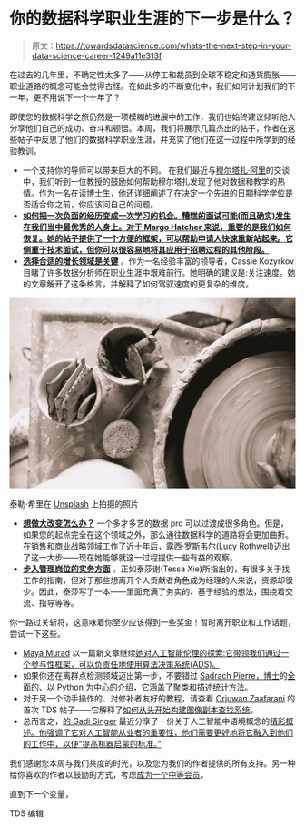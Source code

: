# 你的数据科学职业生涯的下一步是什么？

> 原文：<https://towardsdatascience.com/whats-the-next-step-in-your-data-science-career-1249a11e313f>

在过去的几年里，不确定性太多了——从停工和裁员到全球不稳定和通货膨胀——职业道路的概念可能会觉得古怪。在如此多的不断变化中，我们如何计划我们的下一年，更不用说下一个十年了？

即使您的数据科学之旅仍然是一项模糊的进展中的工作，我们也始终建议倾听他人分享他们自己的成功、奋斗和顿悟。本周，我们将展示几篇杰出的帖子，作者在这些帖子中反思了他们的数据科学职业生涯，并充实了他们在这一过程中所学到的经验教训。

*   一个支持你的导师可以带来巨大的不同。 在我们最近与[穆尔塔扎·阿里](https://medium.com/u/607fa603b7ce?source=post_page-----1249a11e313f--------------------------------)的交谈中，我们听到一位教授的鼓励如何帮助穆尔塔扎发现了他对数据和教学的热情。作为一名在读博士生，他还详细阐述了在决定一个先进的日期科学学位是否适合你之前，你应该问自己的问题。
*   [**如何把一次负面的经历变成一次学习的机会。糟糕的面试可能(而且确实)发生在我们当中最优秀的人身上。对于 Margo Hatcher 来说，重要的是我们如何恢复。她的帖子提供了一个方便的框架，可以帮助申请人快速重新站起来。它侧重于技术面试，但你可以很容易地将其应用于招聘过程的其他阶段。**](/what-should-you-do-if-you-just-tanked-your-technical-interview-273f3b1fa28b)
*   [**选择合适的增长领域是关键**](/analytical-excellence-is-all-about-speed-6881c848c09c) 。作为一名经验丰富的领导者，Cassie Kozyrkov 目睹了许多数据分析师在职业生涯中艰难前行。她明确的建议是:关注速度。她的文章解开了这条格言，并解释了如何驾驭速度的更复杂的维度。

![](img/53ef5126ae9240c80f6a65c0e87995b9.png)

泰勒·希里在 [Unsplash](https://unsplash.com?utm_source=medium&utm_medium=referral) 上拍摄的照片

*   [**想做大改变怎么办？**](/six-things-you-need-to-know-about-changing-from-business-person-to-data-scientist-975003bbcf78) 一个多才多艺的数据 pro 可以过渡成很多角色。但是，如果您的起点完全在这个领域之外，那么通往数据科学的道路将会更加曲折。在销售和商业战略领域工作了近十年后，露西·罗斯韦尔(Lucy Rothwell)迈出了这一大步——现在她能够就这一过程提供一些有益的观察。
*   [**步入管理岗位的实务方面**](/5-tips-that-will-help-you-become-a-data-science-manager-bd4b6981c024) 。正如泰莎谢(Tessa Xie)所指出的，有很多关于找工作的指南，但对于那些想离开个人贡献者角色成为经理的人来说，资源却很少。因此，泰莎写了一本——里面充满了务实的、基于经验的想法，围绕着交流、指导等等。

你一路过关斩将，这意味着你至少应该得到一些奖金！暂时离开职业和工作话题，尝试一下这些。

*   [Maya Murad](https://medium.com/u/d2082e3d715d?source=post_page-----1249a11e313f--------------------------------) 以一篇新文章继续[她对人工智能伦理的探索:它带领我们通过一个参与性框架，可以负责任地使用算法决策系统(ADS)。](/participatory-approaches-to-algorithmic-responsibility-c349d0e96200)
*   如果你还在离群点检测领域迈出第一步，不要错过 [Sadrach Pierre，博士](https://medium.com/u/120b86134681?source=post_page-----1249a11e313f--------------------------------)的[全面的、以 Python 为中心的介绍](/outlier-detection-techniques-in-python-1fabf8e68bec)，它涵盖了聚类和描述统计方法。
*   对于另一个动手操作的、对修补者友好的教程，请查看 [Orjuwan Zaafarani](https://medium.com/u/155bd470ac4c?source=post_page-----1249a11e313f--------------------------------) 的首次 TDS 帖子——它解释了[如何从头开始构建图像副本查找系统](/a-guide-to-building-an-image-duplicate-finder-system-4a46021410f1)。
*   总而言之，[的 Gadi Singer](https://medium.com/u/51de1f48d0b?source=post_page-----1249a11e313f--------------------------------) 最近分享了一份关于人工智能中语境概念的[精彩概述。他强调了它对人工智能从业者的重要性，他们需要更好地将它融入到他们的工作中，以便“提高机器启蒙的标准。”](/advancing-machine-intelligence-why-context-is-everything-4bde90fb2d79)

我们感谢您本周与我们共度的时光，以及您为我们的作者提供的所有支持。另一种给你喜欢的作者以鼓励的方式，考虑[成为一个中等会员](https://bit.ly/tds-membership)。

直到下一个变量，

TDS 编辑